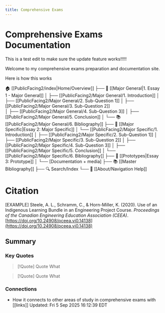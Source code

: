 ```yaml
---
title: Comprehensive Exams
---
```

# Comprehensive Exams Documentation

This is a test edit to make sure the update feature works!!!!!

Welcome to my comprehensive exams preparation and documentation site.

Here is how this works

🏠 [[PublicFacing2/index|Home/Overview]]
├── 📖 [[Major General|1. Essay 1 - Major General]]
│   ├── [[PublicFacing2/Major General/1. Introduction]]
│   ├── [[PublicFacing2/Major General/2. Sub-Question 1]]
│   ├── [[PublicFacing2/Major General/3. Sub-Question 2]]  
│   ├── [[PublicFacing2/Major General/4. Sub-Question 3]]
│   ├── [[PublicFacing2/Major General/5. Conclusion]]
│   └── 📚 [[PublicFacing2/Major General/6. Bibliography]]
├── 📖 [[Major Specific|Essay 2: Major Specific]]
│   └── [[PublicFacing2/Major Specific/1. Introduction]]
│   ├── [[PublicFacing2/Major Specific/2. Sub-Question 1]]
│   ├── [[PublicFacing2/Major Specific/3. Sub-Question 2]]
│   ├── [[PublicFacing2/Major Specific/4. Sub-Question 3]]
│   ├── [[PublicFacing2/Major Specific/5. Conclusion]]
│   └── [[PublicFacing2/Major Specific/6. Bibliography]]
├── 🔧 [[Prototypes|Essay 3: Prototype]]
│   └── [Documentation + media]
├── 📚 [[Master Bibliography]]
├── 🔍 Search/Index
└── 📱 [[About/Navigation Help]]
# Citation

[EXAMPLE] Steele, A. L., Schramm, C., & Horn-Miller, K. (2020). Use of an Indigenous Learning Bundle in an Engineering Project Course. _Proceedings of the Canadian Engineering Education Association (CEEA)_. [https://doi.org/10.24908/pceea.vi0.14138](https://doi.org/10.24908/pceea.vi0.14138)
## Summary
### Key Quotes
> [!Quote] Quote
>What

> [!Quote] Quote
>What

### Connections
  - How it connects to other areas of study in comprehensive exams with [[links]]
Updated: Fri  5 Sep 2025 16:12:39 EDT
